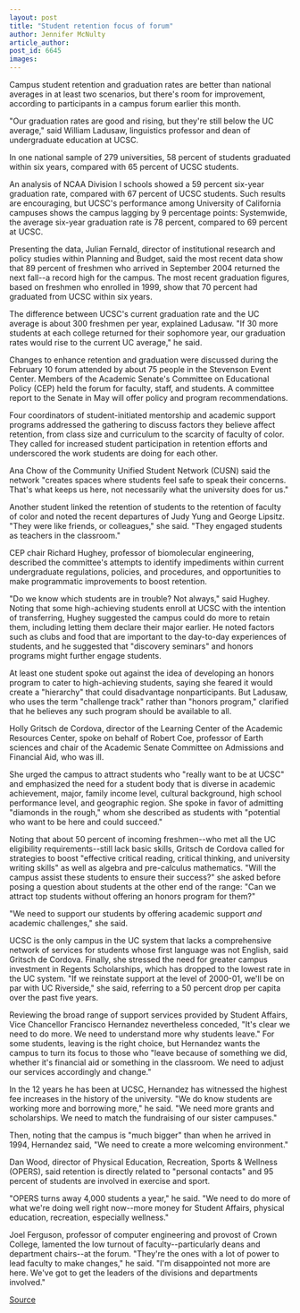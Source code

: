 ```yaml
---
layout: post
title: "Student retention focus of forum"
author: Jennifer McNulty
article_author: 
post_id: 6645
images:
---
```


<a name="content" id="content"></a>
<p>
  Campus student retention and graduation rates are better than national averages in at least two scenarios, but there's room for improvement, according to participants in a campus forum earlier this month.
</p>
<p>
  "Our graduation rates are good and rising, but they're still below the UC average," said William Ladusaw, linguistics professor and dean of undergraduate education at UCSC.
</p>
<p>
  In one national sample of 279 universities, 58 percent of students graduated within six years, compared with 65 percent of UCSC students.
</p>
<p>
  An analysis of NCAA Division I schools showed a 59 percent six-year graduation rate, compared with 67 percent of UCSC students. Such results are encouraging, but UCSC's performance among University of California campuses shows the campus lagging by 9 percentage points: Systemwide, the average six-year graduation rate is 78 percent, compared to 69 percent at UCSC.
</p>
<p>
  Presenting the data, Julian Fernald, director of institutional research and policy studies within Planning and Budget, said the most recent data show that 89 percent of freshmen who arrived in September 2004 returned the next fall--a record high for the campus. The most recent graduation figures, based on freshmen who enrolled in 1999, show that 70 percent had graduated from UCSC within six years.
</p>
<p>
  The difference between UCSC's current graduation rate and the UC average is about 300 freshmen per year, explained Ladusaw. "If 30 more students at each college returned for their sophomore year, our graduation rates would rise to the current UC average," he said.
</p>
<p>
  Changes to enhance retention and graduation were discussed during the February 10 forum attended by about 75 people in the Stevenson Event Center. Members of the Academic Senate's Committee on Educational Policy (CEP) held the forum for faculty, staff, and students. A committee report to the Senate in May will offer policy and program recommendations.
</p>
<p>
  Four coordinators of student-initiated mentorship and academic support programs addressed the gathering to discuss factors they believe affect retention, from class size and curriculum to the scarcity of faculty of color. They called for increased student participation in retention efforts and underscored the work students are doing for each other.
</p>
<p>
  Ana Chow of the Community Unified Student Network (CUSN) said the network "creates spaces where students feel safe to speak their concerns. That's what keeps us here, not necessarily what the university does for us."
</p>
<p>
  Another student linked the retention of students to the retention of faculty of color and noted the recent departures of Judy Yung and George Lipsitz. "They were like friends, or colleagues," she said. "They engaged students as teachers in the classroom."
</p>
<p>
  CEP chair Richard Hughey, professor of biomolecular engineering, described the committee's attempts to identify impediments within current undergraduate regulations, policies, and procedures, and opportunities to make programmatic improvements to boost retention.
</p>
<p>
  "Do we know which students are in trouble? Not always," said Hughey. Noting that some high-achieving students enroll at UCSC with the intention of transferring, Hughey suggested the campus could do more to retain them, including letting them declare their major earlier. He noted factors such as clubs and food that are important to the day-to-day experiences of students, and he suggested that "discovery seminars" and honors programs might further engage students.
</p>
<p>
  At least one student spoke out against the idea of developing an honors program to cater to high-achieving students, saying she feared it would create a "hierarchy" that could disadvantage nonparticipants. But Ladusaw, who uses the term "challenge track" rather than "honors program," clarified that he believes any such program should be available to all.
</p>
<p>
  Holly Gritsch de Cordova, director of the Learning Center of the Academic Resources Center, spoke on behalf of Robert Coe, professor of Earth sciences and chair of the Academic Senate Committee on Admissions and Financial Aid, who was ill.
</p>
<p>
  She urged the campus to attract students who "really want to be at UCSC" and emphasized the need for a student body that is diverse in academic achievement, major, family income level, cultural background, high school performance level, and geographic region. She spoke in favor of admitting "diamonds in the rough," whom she described as students with "potential who want to be here and could succeed."
</p>
<p>
  Noting that about 50 percent of incoming freshmen--who met all the UC eligibility requirements--still lack basic skills, Gritsch de Cordova called for strategies to boost "effective critical reading, critical thinking, and university writing skills" as well as algebra and pre-calculus mathematics. "Will the campus assist these students to ensure their success?" she asked before posing a question about students at the other end of the range: "Can we attract top students without offering an honors program for them?"
</p>
<p>
  "We need to support our students by offering academic support <i>and</i> academic challenges," she said.
</p>
<p>
  UCSC is the only campus in the UC system that lacks a comprehensive network of services for students whose first language was not English, said Gritsch de Cordova. Finally, she stressed the need for greater campus investment in Regents Scholarships, which has dropped to the lowest rate in the UC system. "If we reinstate support at the level of 2000-01, we'll be on par with UC Riverside," she said, referring to a 50 percent drop per capita over the past five years.
</p>
<p>
  Reviewing the broad range of support services provided by Student Affairs, Vice Chancellor Francisco Hernandez nevertheless conceded, "It's clear we need to do more. We need to understand more why students leave." For some students, leaving is the right choice, but Hernandez wants the campus to turn its focus to those who "leave because of something we did, whether it's financial aid or something in the classroom. We need to adjust our services accordingly and change."
</p>
<p>
  In the 12 years he has been at UCSC, Hernandez has witnessed the highest fee increases in the history of the university. "We do know students are working more and borrowing more," he said. "We need more grants and scholarships. We need to match the fundraising of our sister campuses."
</p>
<p>
  Then, noting that the campus is "much bigger" than when he arrived in 1994, Hernandez said, "We need to create a more welcoming environment."
</p>
<p>
  Dan Wood, director of Physical Education, Recreation, Sports &amp; Wellness (OPERS), said retention is directly related to "personal contacts" and 95 percent of students are involved in exercise and sport.
</p>
<p>
  "OPERS turns away 4,000 students a year," he said. "We need to do more of what we're doing well right now--more money for Student Affairs, physical education, recreation, especially wellness."
</p>
<p>
  Joel Ferguson, professor of computer engineering and provost of Crown College, lamented the low turnout of faculty--particularly deans and department chairs--at the forum. "They're the ones with a lot of power to lead faculty to make changes," he said. "I'm disappointed not more are here. We've got to get the leaders of the divisions and departments involved."
</p>
<p><a href="http://www1.ucsc.edu/currents/05-06/02-20/retention.asp" title="Permalink to retention">Source</a></p>
